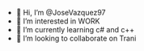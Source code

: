 - 👋 Hi, I’m @JoseVazquez97
- 👀 I’m interested in WORK
- 🌱 I’m currently learning c# and c++
- 💞️ I’m looking to collaborate on Trani

<!---
JoseVazquez97/JoseVazquez97 is a ✨ special ✨ repository because its `README.md` (this file) appears on your GitHub profile.
You can click the Preview link to take a look at your changes.
--->
